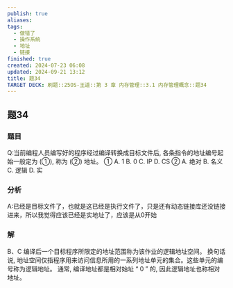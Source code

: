 ```yaml
---
publish: true
aliases: 
tags:
  - 做错了
  - 操作系统
  - 地址
  - 链接
finished: true
created: 2024-07-23 06:08
updated: 2024-09-21 13:12
title: 题34
TARGET DECK: 刷题::25OS-王道::第 3 章 内存管理::3.1 内存管理概念::题34
---
```

## 题34
### 题目
Q:当前编程人员编写好的程序经过编译转换成目标文件后, 各条指令的地址编号起始一般定为 (①), 称为 (②) 地址。
① A. 1 B. 0 C. IP D. CS
② A. 绝对 B. 名义 C. 逻辑 D. 实
### 分析
A:已经是目标文件了，也就是这已经是执行文件了，只是还有动态链接库还没链接进来，所以我觉得应该已经是实地址了，应该是从0开始
### 解
B、C
编译后一个目标程序所限定的地址范围称为该作业的逻辑地址空间。
换句话说, 地址空间仅指程序用来访问信息所用的一系列地址单元的集合。这些单元的编号称为逻辑地址。
通常, 编译地址都是相对始址 “ 0 ” 的, 因此逻辑地址也称相对地址。

